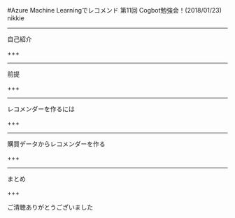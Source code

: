 #Azure Machine Learningでレコメンド
第11回 Cogbot勉強会！(2018/01/23)
nikkie

---

自己紹介

+++

---

前提

+++

---

レコメンダーを作るには

+++

---

購買データからレコメンダーを作る

+++

---

まとめ

+++

ご清聴ありがとうございました
